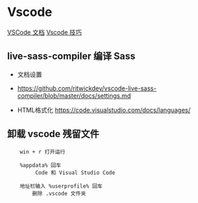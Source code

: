 # Vscode
  [VSCode 文档](https://github.com/Microsoft/vscode-tips-and-tricks)
  [Vscode 技巧](https://www.yuque.com/lulongwen/tools2/artboards/56555)



## live-sass-compiler 编译 Sass
* 文档设置
* https://github.com/ritwickdey/vscode-live-sass-compiler/blob/master/docs/settings.md


* HTML格式化
	https://code.visualstudio.com/docs/languages/


## 卸载 vscode 残留文件
```
	win + r 打开运行

	%appdata% 回车
		 Code 和 Visual Studio Code 

	地址栏输入 %userprofile% 回车
		删除 .vscode 文件夹
		
```
